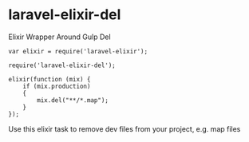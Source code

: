laravel-elixir-del
====================

Elixir Wrapper Around Gulp Del

```
var elixir = require('laravel-elixir');

require('laravel-elixir-del');

elixir(function (mix) {
    if (mix.production)
    {
        mix.del("**/*.map");
    }
});
```

Use this elixir task to remove dev files from your project, e.g. map files